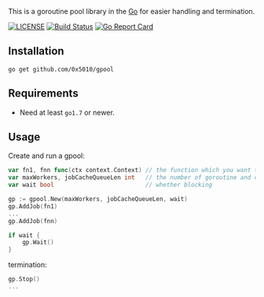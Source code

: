 This is a goroutine pool library in the [Go](http:golang.org) for easier handling and termination.

[![LICENSE](https://img.shields.io/badge/license-MIT-orange.svg)](LICENSE)
[![Build Status](https://travis-ci.org/0x5010/gpool.png?branch=master)](https://travis-ci.org/0x5010/gpool)
[![Go Report Card](https://goreportcard.com/badge/github.com/0x5010/gpool)](https://goreportcard.com/report/github.com/0x5010/gpool)

Installation
-----------

	go get github.com/0x5010/gpool

Requirements
-----------

* Need at least `go1.7` or newer.

Usage
-----------

Create and run a gpool:
```go
var fn1, fnn func(ctx context.Context) // the function which you want to  execute,  anonymous functions form closures is better
var maxWorkers, jobCacheQueueLen int   // the number of goroutine and cache size
var wait bool                          // whether blocking

gp := gpool.New(maxWorkers, jobCacheQueueLen, wait)
gp.AddJob(fn1)
...
gp.AddJob(fnn)

if wait {
	gp.Wait()
}
```


termination:
```go
gp.Stop()
...
```


